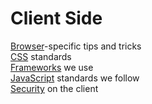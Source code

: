 # Client Side

[Browser](/browser/README.md)-specific tips and tricks  
[CSS](/css/README.md) standards  
[Frameworks](/framework/README.md) we use  
[JavaScript](/javascript/README.md) standards we follow  
[Security](/security/README.md) on the client  
